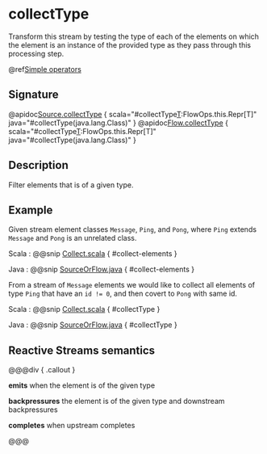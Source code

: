 # collectType 

Transform this stream by testing the type of each of the elements on which the element is an instance of the provided type as they pass through this processing step.

@ref[Simple operators](../index.md#simple-operators)

## Signature

@apidoc[Source.collectType](Source) { scala="#collectType[T](implicittag:scala.reflect.ClassTag[T]):FlowOps.this.Repr[T]" java="#collectType(java.lang.Class)" }
@apidoc[Flow.collectType](Flow) { scala="#collectType[T](implicittag:scala.reflect.ClassTag[T]):FlowOps.this.Repr[T]" java="#collectType(java.lang.Class)" }


## Description

Filter elements that is of a given type.

## Example

Given stream element classes `Message`, `Ping`, and `Pong`, where `Ping` extends `Message` and `Pong` is an
unrelated class.

Scala
:   @@snip [Collect.scala](/docs/src/test/scala/docs/stream/operators/sourceorflow/Collect.scala) { #collect-elements }

Java
:   @@snip [SourceOrFlow.java](/docs/src/test/java/jdocs/stream/operators/SourceOrFlow.java) { #collect-elements }


From a stream of `Message` elements we would like to collect all elements of type `Ping` that have an `id != 0`,
and then covert to `Pong` with same id.

Scala
:   @@snip [Collect.scala](/docs/src/test/scala/docs/stream/operators/sourceorflow/Collect.scala) { #collectType }

Java
:   @@snip [SourceOrFlow.java](/docs/src/test/java/jdocs/stream/operators/SourceOrFlow.java) { #collectType }

## Reactive Streams semantics

@@@div { .callout }

**emits** when the element is of the given type

**backpressures** the element is of the given type and downstream backpressures

**completes** when upstream completes

@@@
